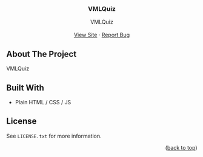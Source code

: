 <div id="top"></div>

<br />
<div align="center">
<h3 align="center">VMLQuiz</h3>

  <p align="center">
    VMLQuiz
    <br />
    <br />
    <a href="https://www.vmlquiz.com">View Site</a>
    ·
    <a href="https://github.com/ruudvh/vmlquiz.com/issues">Report Bug</a>
  </p>
</div>


## About The Project
VMLQuiz

## Built With
* Plain HTML / CSS / JS

## License
See `LICENSE.txt` for more information.

<p align="right">(<a href="#top">back to top</a>)</p>